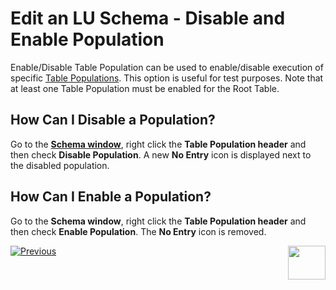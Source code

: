 # Edit an LU Schema - Disable and Enable Population

Enable/Disable Table Population can be used to enable/disable execution of specific [Table Populations](https://github.com/k2view-academy/K2View-Academy/blob/master/articles/07_table_population/01_table_population_overview.md). This option is useful for test purposes. 
Note that at least one Table Population must be enabled for the Root Table.


## How Can I Disable a Population? 
Go to the [**Schema window**](https://github.com/k2view-academy/K2View-Academy/blob/master/articles/03_logical_units/03_LU_schema_window.md), right click the **Table Population header** and then check **Disable Population**. A new **No Entry** icon is displayed next to the disabled population.

## How Can I Enable a Population?
Go to the **Schema window**, right click the **Table Population header** and then check **Enable Population**. The **No Entry** icon is removed. 


[![Previous](https://github.com/k2view-academy/K2View-Academy/blob/master/articles/images/Previous.png)](https://github.com/k2view-academy/K2View-Academy/blob/master/articles/03_logical_units/12_LU_hierarchy_and_linking_table_population.md)[<img align="right" width="60" height="54" src="https://github.com/k2view-academy/K2View-Academy/blob/master/articles/images/Next.png">](https://github.com/k2view-academy/K2View-Academy/blob/master/articles/03_logical_units/14_edit%20enrichment%20order.md)
